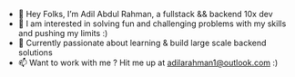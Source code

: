 - 👋 Hey Folks, I’m Adil Abdul Rahman, a fullstack  && backend 10x dev 
- 👀 I am interested in solving fun and challenging problems with my skills and pushing my limits :)
- 🌱 Currently passionate about learning & build large scale backend solutions
- 📫 Want to work with me ? Hit me up at adilarahman1@outlook.com :)

<!---
Adil-A-Rahman/Adil-A-Rahman is a ✨ special ✨ repository because its `README.md` (this file) appears on your GitHub profile.
You can click the Preview link to take a look at your changes.
--->
